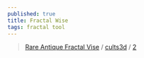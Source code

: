 ```yaml
---
published: true
title: Fractal Wise
tags: fractal tool
---
```

>  [Rare Antique Fractal Vise](https://www.youtube.com/watch?v=QBeOgGt_oWU) / [cults3d](https://cults3d.com/en/3d-model/tool/fractal-vise) / [2](https://www.youtube.com/watch?v=DbcEL514FV4)

